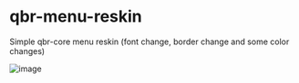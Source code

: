 # qbr-menu-reskin
Simple qbr-core menu reskin (font change, border change and some color changes)

![image](https://cdn.discordapp.com/attachments/964727386480467989/1013922488582946856/unknown.png)
